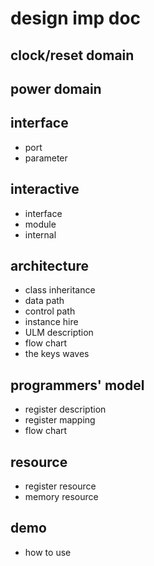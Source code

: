 # design imp doc

## clock/reset domain   

## power domain   

## interface    
  - port
  - parameter   

## interactive 
  - interface
  - module
  - internal

## architecture   
  - class inheritance    
  - data path     
  - control path    
  - instance hire   
  - ULM description     
  - flow chart  
  - the keys waves   

## programmers' model   
  - register description   
  - register mapping  
  - flow chart  

## resource   
  - register resource   
  - memory resource  

## demo
  - how to use   
